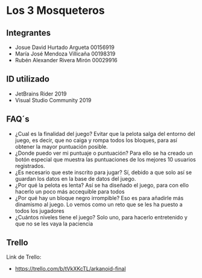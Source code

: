 # Los 3 Mosqueteros

## Integrantes

* Josue David Hurtado Argueta 00156919
* María José Mendoza Villicaña 00198319
* Rubén Alexander Rivera Mirón 00029916


## ID utilizado
* JetBrains Rider 2019
* Visual Studio Community 2019

## FAQ´s

* ¿Cual es la finalidad del juego? Evitar que la pelota salga del entorno del juego, es decir, que no caiga y rompa todos los bloques, para así obtener la mayor puntuación posible.
* ¿Donde puedo ver mi puntuaje o puntuación? Para ello se ha creado un botón especial que muestra las puntuaciones de los mejores 10 usuarios registrados.
* ¿Es necesario que este inscrito para jugar? Sí, debido a que solo así se guardan los datos en la base de datos del juego.
* ¿Por qué la pelota es lenta? Así se ha diseñado el juego, para con ello hacerlo un poco más accequible para todos
* ¿Por qué hay un bloque negro irrompible? Eso es para añadirle más dinamismo al juego. Lo vemos como un reto que se les ha puesto a todos los jugadores
* ¿Cuántos niveles tiene el juego? Solo uno, para hacerlo entretenido y que no se les vaya la paciencia

## Trello
Link de Trello:
* https://trello.com/b/tVkXKcTL/arkanoid-final



